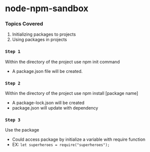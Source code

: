 # node-npm-sandbox

### Topics Covered

1. Initializing packages to projects
2. Using packages in projects

### `Step 1`

Within the directory of the project use npm init command
* A package.json file will be created.

### `Step 2`

Within the directory of the project use npm install [package name]
* A package-lock.json will be created
* package.json will update with dependency

### `Step 3`

Use the package
* Could access package by initialize a variable with require function
* EX: `let superheroes = require("superheroes");`